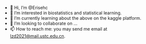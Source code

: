 - 👋 Hi, I’m @Erisehc
- 👀 I’m interested in biostatistics and statistical learning.
- 🌱 I’m currently learning about the above on the kaggle platform.
- 💞️ I’m looking to collaborate on ...
- 📫 How to reach me: you may send me email at lzd2021@mail.ustc.edu.cn.

<!---
Erisehc/Erisehc is a ✨ special ✨ repository because its `README.md` (this file) appears on your GitHub profile.
You can click the Preview link to take a look at your changes.
--->
